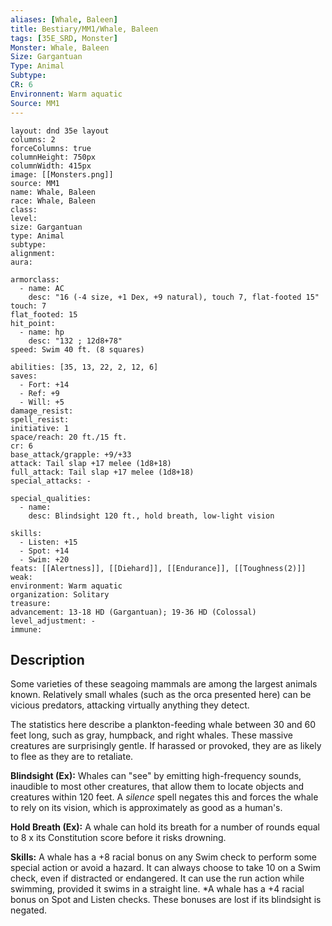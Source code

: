 ```yaml
---
aliases: [Whale, Baleen]
title: Bestiary/MM1/Whale, Baleen
tags: [35E_SRD, Monster]
Monster: Whale, Baleen
Size: Gargantuan
Type: Animal
Subtype: 
CR: 6
Environnent: Warm aquatic
Source: MM1
---
```


```statblock
layout: dnd 35e layout
columns: 2
forceColumns: true
columnHeight: 750px
columnWidth: 415px
image: [[Monsters.png]]
source: MM1
name: Whale, Baleen
race: Whale, Baleen
class: 
level: 
size: Gargantuan
type: Animal
subtype: 
alignment: 
aura: 

armorclass:
  - name: AC
    desc: "16 (-4 size, +1 Dex, +9 natural), touch 7, flat-footed 15"
touch: 7
flat_footed: 15
hit_point:
  - name: hp
    desc: "132 ; 12d8+78"
speed: Swim 40 ft. (8 squares)

abilities: [35, 13, 22, 2, 12, 6]
saves:
  - Fort: +14
  - Ref: +9
  - Will: +5
damage_resist: 
spell_resist: 
initiative: 1
space/reach: 20 ft./15 ft.
cr: 6
base_attack/grapple: +9/+33
attack: Tail slap +17 melee (1d8+18)
full_attack: Tail slap +17 melee (1d8+18)
special_attacks: -

special_qualities:
  - name: 
    desc: Blindsight 120 ft., hold breath, low-light vision

skills:
  - Listen: +15
  - Spot: +14
  - Swim: +20
feats: [[Alertness]], [[Diehard]], [[Endurance]], [[Toughness(2)]]
weak: 
environment: Warm aquatic
organization: Solitary
treasure: 
advancement: 13-18 HD (Gargantuan); 19-36 HD (Colossal)
level_adjustment: -
immune: 
```

## Description

<p>Some varieties of these seagoing mammals are among the largest animals known. Relatively small whales (such as the orca presented here) can be vicious predators, attacking virtually anything they detect.</p>
<p>The statistics here describe a plankton-feeding whale between 30 and 60 feet long, such as gray, humpback, and right whales. These massive creatures are surprisingly gentle. If harassed or provoked, they are as likely to flee as they are to retaliate.</p>
<p>
            <b>Blindsight (Ex):</b> Whales can "see" by emitting high-frequency sounds, inaudible to most other creatures, that allow them to locate objects and creatures within 120 feet. A <i>silence</i> spell negates this and forces the whale to rely on its vision, which is approximately as good as a human's.</p>
<p>
            <b>Hold Breath (Ex):</b> A whale can hold its breath for a number of rounds equal to 8 x its Constitution score before it risks drowning.</p>
<p>
            <b>Skills:</b> A whale has a +8 racial bonus on any Swim check to perform some special action or avoid a hazard. It can always choose to take 10 on a Swim check, even if distracted or endangered. It can use the run action while swimming, provided it swims in a straight line. *A whale has a +4 racial bonus on Spot and Listen checks. These bonuses are lost if its blindsight is negated.</p>